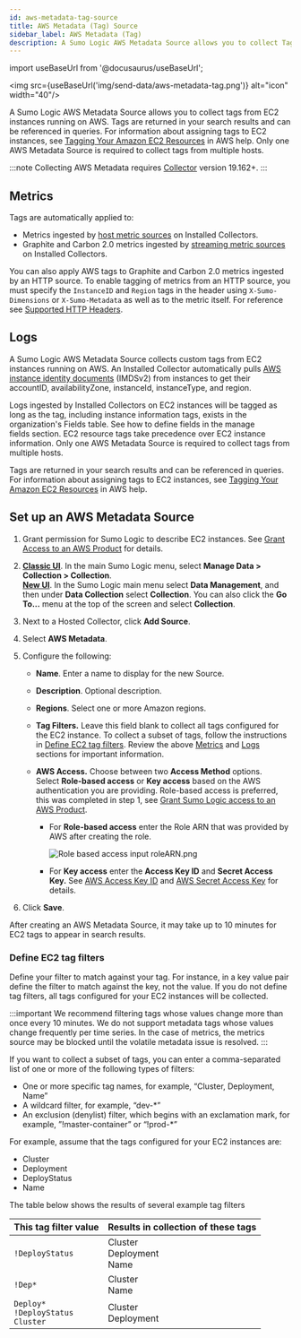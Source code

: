 ```yaml
---
id: aws-metadata-tag-source
title: AWS Metadata (Tag) Source
sidebar_label: AWS Metadata (Tag)
description: A Sumo Logic AWS Metadata Source allows you to collect Tags from EC2 instances running on AWS.
---
```


import useBaseUrl from '@docusaurus/useBaseUrl';

<img src={useBaseUrl('img/send-data/aws-metadata-tag.png')} alt="icon" width="40"/>

A Sumo Logic AWS Metadata Source allows you to collect tags from EC2 instances running on AWS. Tags are returned in your search results and can be referenced in queries. For information about assigning tags to EC2 instances, see [Tagging Your Amazon EC2 Resources](http://docs.aws.amazon.com/AWSEC2/latest/UserGuide/Using_Tags.html) in AWS help. Only one AWS Metadata Source is required to collect tags from multiple hosts.

:::note
Collecting AWS Metadata requires [Collector](/docs/send-data/installed-collectors/sources) version 19.162+.
:::

## Metrics

Tags are automatically applied to:

* Metrics ingested by [host metric sources](/docs/send-data/installed-collectors/sources/host-metrics-source.md) on Installed Collectors.
* Graphite and Carbon 2.0 metrics ingested by [streaming metric sources](/docs/send-data/installed-collectors/sources/streaming-metrics-source.md) on Installed Collectors.

You can also apply AWS tags to Graphite and Carbon 2.0 metrics ingested by an HTTP source. To enable tagging of metrics from an HTTP source, you must specify the `InstanceID` and `Region` tags in the header using `X-Sumo-Dimensions` or `X-Sumo-Metadata` as well as to the metric itself. For reference see [Supported HTTP Headers](/docs/send-data/hosted-collectors/http-source/logs-metrics/upload-metrics).

## Logs

A Sumo Logic AWS Metadata Source collects custom tags from EC2 instances running on AWS. An Installed Collector automatically pulls [AWS instance identity documents](https://docs.aws.amazon.com/AWSEC2/latest/UserGuide/instance-identity-documents.html) (IMDSv2) from instances to get their accountID, availabilityZone, instanceId,
instanceType, and region.

Logs ingested by Installed Collectors on EC2 instances will be tagged as long as the tag, including instance information tags, exists in the organization's Fields table. See how to define fields in the manage fields section. EC2 resource tags take precedence over EC2 instance information. Only one AWS Metadata Source is required to collect tags from multiple hosts.

Tags are returned in your search results and can be referenced in queries. For information about assigning tags to EC2 instances, see [Tagging Your Amazon EC2 Resources](http://docs.aws.amazon.com/AWSEC2/latest/UserGuide/Using_Tags.html) in AWS help.

## Set up an AWS Metadata Source

1. Grant permission for Sumo Logic to describe EC2 instances. See [Grant Access to an AWS Product](grant-access-aws-product.md) for details.
1. [**Classic UI**](/docs/get-started/sumo-logic-ui-classic). In the main Sumo Logic menu, select **Manage Data > Collection > Collection**. <br/>[**New UI**](/docs/get-started/sumo-logic-ui). In the Sumo Logic main menu select **Data Management**, and then under **Data Collection** select **Collection**. You can also click the **Go To...** menu at the top of the screen and select **Collection**. 
1. Next to a Hosted Collector, click **Add Source**.
1. Select **AWS Metadata**.
1. Configure the following:

   * **Name**. Enter a name to display for the new Source.
   * **Description**. Optional description.
   * **Regions**. Select one or more Amazon regions.
   * **Tag Filters.** Leave this field blank to collect all tags configured for the EC2 instance. To collect a subset of tags, follow the instructions in [Define EC2 tag filters](#define-ec2-tag-filters). Review the above [Metrics](#metrics) and [Logs](#logs) sections for important information.
   * **AWS Access.** Choose between two **Access Method** options. Select **Role-based access** or **Key access** based on the AWS authentication you are providing. Role-based access is preferred, this was completed in step 1, see [Grant Sumo Logic access to an AWS Product](grant-access-aws-product.md).

     * For **Role-based access** enter the Role ARN that was provided by AWS after creating the role. 

        ![Role based access input roleARN.png](/img/send-data/Role-based-access-input-roleARN.png)
     * For **Key access** enter the **Access Key ID** and **Secret Access Key.** See [AWS Access Key ID](http://docs.aws.amazon.com/STS/latest/UsingSTS/UsingTokens.html#RequestWithSTS) and [AWS Secret Access Key](https://aws.amazon.com/iam/) for details.

1. Click **Save**.

After creating an AWS Metadata Source, it may take up to 10 minutes for EC2 tags to appear in search results.

### Define EC2 tag filters 

Define your filter to match against your tag. For instance, in a key value pair define the filter to match against the key, not the value. If you do not define tag filters, all tags configured for your EC2 instances will be collected.

:::important
We recommend filtering tags whose values change more than once every 10 minutes. We do not support metadata tags whose values change frequently per time series. In the case of metrics, the metrics source may be blocked until the volatile metadata issue is resolved.
:::

If you want to collect a subset of tags, you can enter a comma-separated list of one or more of the following types of filters:

* One or more specific tag names, for example, “Cluster, Deployment, Name”
* A wildcard filter, for example, “dev-\*”
* An exclusion (denylist) filter, which begins with an exclamation mark, for example, ”!master-container” or “!prod-\*”

For example, assume that the tags configured for your EC2 instances are:

* Cluster
* Deployment
* DeployStatus
* Name

The table below shows the results of several example tag filters 

| This tag filter value | Results in collection of these tags |
|:--|:--|
| `!DeployStatus` | Cluster<br/>Deployment<br/>Name |
| `!Dep*` | Cluster<br/>Name |
| `Deploy*`<br/>`!DeployStatus`<br/>`Cluster` | Cluster<br/>Deployment |
